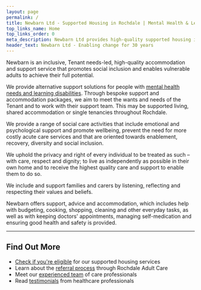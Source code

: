 ```yaml
---
layout: page
permalink: /
title: Newbarn Ltd - Supported Housing in Rochdale | Mental Health & Learning Disability Support
top_links_name: Home
top_links_order: 0
meta_description: Newbarn Ltd provides high-quality supported housing in Rochdale for vulnerable adults with mental health needs and learning disabilities, serving Greater Manchester for 30+ years.
header_text: Newbarn Ltd - Enabling change for 30 years
---
```


Newbarn is an inclusive, Tenant needs-led, high-quality accommodation and support service that promotes social inclusion and enables vulnerable adults to achieve their full potential.

We provide alternative support solutions for people with [mental health needs and learning disabilities](/eligibility/). Through bespoke support and accommodation packages, we aim to meet the wants and needs of the Tenant and to work with their support team. This may be supported living, shared accommodation or single tenancies throughout Rochdale.

We provide a range of social care activities that include emotional and psychological support and promote wellbeing, prevent the need for more costly acute care services and that are oriented towards enablement, recovery, diversity and social inclusion.

We uphold the privacy and right of every individual to be treated as such – with care, respect and dignity; to live as independently as possible in their own home and to receive the highest quality care and support to enable them to do so.

We include and support families and carers by listening, reflecting and respecting their values and beliefs.

Newbarn offers support, advice and accommodation, which includes help with budgeting, cooking, shopping, cleaning and other everyday tasks, as well as with keeping doctors' appointments, managing self-medication and ensuring good health and safety is provided.

---

## Find Out More

* [Check if you're eligible](/eligibility/) for our supported housing services
* Learn about the [referral process](/referrals/) through Rochdale Adult Care
* Meet our [experienced team](/our-staff/) of care professionals
* Read [testimonials](/stakeholder-feedback/) from healthcare professionals